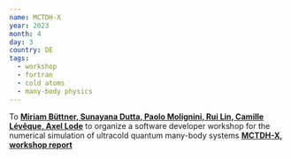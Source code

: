 ```yaml
---
name: MCTDH-X
year: 2023
month: 4
day: 3
country: DE
tags:
  - workshop
  - fortran
  - cold atoms
  - many-body physics
---
```

To **[Miriam Büttner, Sunayana Dutta, Paolo Molignini, Rui Lin, Camille Lévêque, Axel Lode](http://ultracold.org/menu/)** to organize a software developer workshop for the numerical simulation of ultracold quantum many-body systems **[MCTDH-X](https://gitlab.com/the-mctdh-x-repository/mctdh-x-releases), <a href="../../assets/MCTDH-X-Report.pdf" target="_blank">workshop report</a>**

